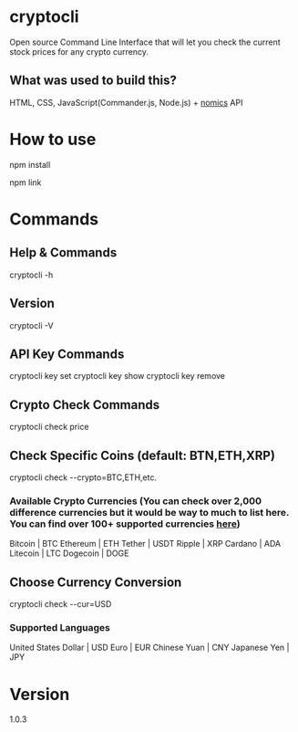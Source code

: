 # cryptocli

Open source Command Line Interface that will let you check the current stock prices for any crypto currency.

## What was used to build this?

HTML, CSS, JavaScript(Commander.js, Node.js) + [nomics](https://nomics.com/) API

# How to use

npm install

npm link

# Commands

## Help & Commands

cryptocli -h

## Version

cryptocli -V

## API Key Commands

cryptocli key set
cryptocli key show
cryptocli key remove

## Crypto Check Commands

cryptocli check price

## Check Specific Coins (default: BTN,ETH,XRP)

cryptocli check --crypto=BTC,ETH,etc.

### Available Crypto Currencies (You can check over 2,000 difference currencies but it would be way to much to list here. You can find over 100+ supported currencies [here](https://github.com/GhostlyPy/cryptocli/blob/master/List/Supported_Currencies.csv))

Bitcoin | BTC
Ethereum | ETH
Tether | USDT
Ripple | XRP
Cardano | ADA
Litecoin | LTC
Dogecoin | DOGE

## Choose Currency Conversion

cryptocli check --cur=USD

### Supported Languages

United States Dollar | USD
Euro | EUR
Chinese Yuan | CNY
Japanese Yen | JPY

# Version

1.0.3

